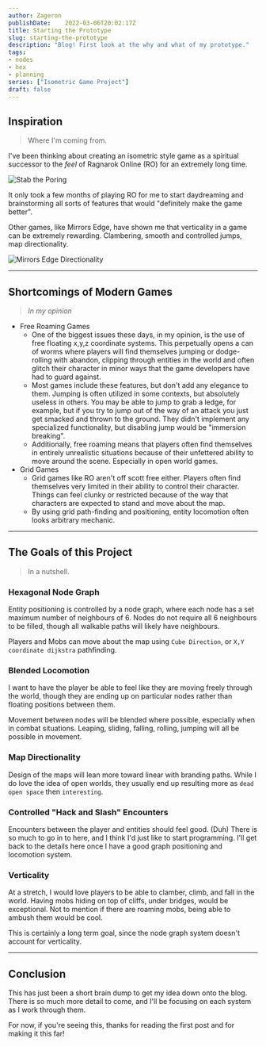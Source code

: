 ```yaml
---
author: Zageron
publishDate: 	2022-03-06T20:02:17Z
title: Starting the Prototype
slug: starting-the-prototype
description: "Blog! First look at the why and what of my prototype."
tags:
- nodes
- hex
- planning
series: ["Isometric Game Project"]
draft: false
---
```


## Inspiration

> Where I'm coming from.

I've been thinking about creating an isometric style game as a spiritual successor
to the _feel_ of Ragnarok Online (RO) for an extremely long time.

![Stab the Poring](ro-poring-stab.png)

It only took a few months of playing RO for me to start daydreaming and brainstorming
all sorts of features that would "definitely make the game better".

Other games, like Mirrors Edge, have shown me that verticality in a game can be extremely rewarding. Clambering, smooth and controlled jumps, map directionality.

![Mirrors Edge Directionality](mirrors-edge-directionality.jpg)

---

## Shortcomings of Modern Games

> _In my opinion_

- Free Roaming Games
  - One of the biggest issues these days, in my opinion,
  is the use of free floating x,y,z coordinate systems.
  This perpetually opens a can of worms where players will find themselves
  jumping or dodge-rolling with abandon, clipping through entities in the
  world and often glitch their character in minor ways that the game
  developers have had to guard against.
  - Most games include these features, but don't add any elegance to them.
  Jumping is often utilized in some contexts, but absolutely useless in others.
  You may be able to jump to grab a ledge, for example,
  but if you try to jump out of the way of an attack you just get smacked and thrown to the ground.
  They didn't implement any specialized functionality, but disabling jump would be "immersion breaking".
  - Additionally, free roaming means that players often find themselves in entirely unrealistic
  situations because of their unfettered ability to move around the scene.
  Especially in open world games.
- Grid Games
  - Grid games like RO aren't off scott free either.
  Players often find themselves very limited in their ability to control their character.
  Things can feel clunky or restricted because of the way that characters are expected to stand and move about the map.
  - By using grid path-finding and positioning, entity locomotion often looks arbitrary mechanic.

---

## The Goals of this Project

> In a nutshell.

### Hexagonal Node Graph

Entity positioning is controlled by a node graph,
where each node has a set maximum number of neighbours of 6.
Nodes do not require all 6 neighbours to be filled,
though all walkable paths will likely have neighbours.

Players and Mobs can move about the map using `Cube Direction`,
or `X,Y coordinate dijkstra` pathfinding.

### Blended Locomotion

I want to have the player be able to feel like they are moving freely through the world,
though they are ending up on particular nodes rather than floating positions between them.

Movement between nodes will be blended where possible,
especially when in combat situations.
Leaping, sliding, falling, rolling, jumping will all be possible in movement.

### Map Directionality

Design of the maps will lean more toward linear with branding paths.
While I do love the idea of open worlds, they usually end up resulting more as `dead open space` then `interesting`.

### Controlled "Hack and Slash" Encounters

Encounters between the player and entities should feel good. (Duh)
There is so much to go in to here, and I think I'd just like to start programming.
I'll get back to the details here once I have a good graph positioning and locomotion system.

### Verticality

At a stretch, I would love players to be able to clamber, climb, and fall in the world.
Having mobs hiding on top of cliffs, under bridges, would be exceptional.
Not to mention if there are roaming mobs, being able to ambush them would be cool.

This is certainly a long term goal, since the node graph system doesn't account for verticality.

---

## Conclusion

This has just been a short brain dump to get my idea down onto the blog.
There is so much more detail to come, and I'll be focusing on each system
as I work through them.

For now, if you're seeing this, thanks for reading the first post and for making it this far!
